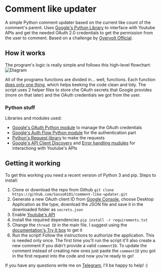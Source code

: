 # Comment like updater
A simple Python comment updater based on the current like count of the comment's parent.
Uses [Google's Python Library](https://github.com/googleapis/google-api-python-client) to interface with Youtube APIs and get the needed OAuth 2.0 credentials to get the permission from the user to comment.
Based on a challenge by [Overvolt Official](https://t.me/overVoltOfficial/4912).

## How it works
The program's logic is really simple and follows this high-level flowchart:
![Diagram](https://raw.githubusercontent.com/Sasso0101/)

All of the programs functions are divided in... well, functions. Each function [does only one thing](https://en.wikipedia.org/wiki/Single-responsibility_principle), which helps keeking the code clean and tidy. The script uses 2 helper files to store che OAuth secrets that Google provides (more on that later) and the OAuth credentials we got from the user.

### Python stuff
Libraries and modules used:
 - [Google's OAuth Python module](https://google-auth.readthedocs.io/en/latest/reference/google.oauth2.credentials.html) to manage the OAuth credentials
 - [Google's Auth Flow Python module](https://google-auth-oauthlib.readthedocs.io/en/latest/reference/google_auth_oauthlib.flow.html) for the authentication part
 - [Python's Request library](https://requests.readthedocs.io/en/master/) to make the requests
 - [Google's API Client Discovery](https://googleapis.github.io/google-api-python-client/docs/epy/googleapiclient.discovery-module.html) and [Error handling mudules](https://googleapis.github.io/google-api-python-client/docs/epy/googleapiclient.errors-module.html) for interactiong with Youtube's APIs
 ## Getting it working
To get this working you need a recent version of Python 3 and pip.
Steps to install:
1. Clone or download the repo from Github
    `git clone https://github.com/Sasso0101/comment-like-updater.git`
2. Generate a new OAuth client ID from [Google Console](https://console.developers.google.com/apis/credentials), choose Desktop Application as the type, download the JSON file and save it in the downloaded folder as `secrets.json`
3. Enable [Youtube's API](https://console.developers.google.com/apis/library/youtube.googleapis.com?id=125bab65-cfb6-4f25-9826-4dcc309bc508)
4. Install the required dependencies
	`pip install -r requirements.txt`
5. Change the `thread ID` in the main file. I suggest using the [documentation's Try It box](https://developers.google.com/youtube/v3/docs/commentThreads/list) to get it
6. Run the script! Follow the instructions to authorize the application. This is needed only once. The first time you'll run the script it'll also create a new comment if you didn't provide a valid `commentID`. To update the comment instead of creating new ones just paste the `commentID` you got in the first request into the code and now you're ready to go!

If you have any questions write me on [Telegram](https://t.me/sasso0101), I'll be happy to help! :)
